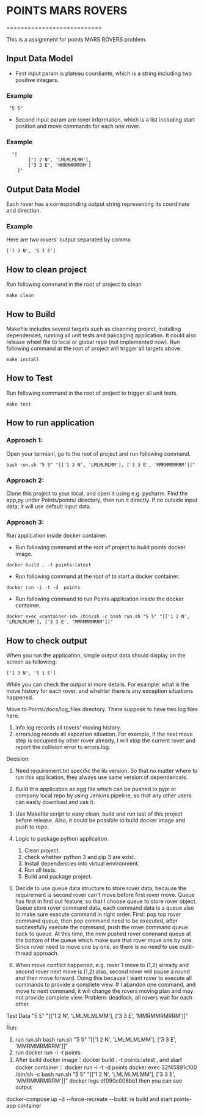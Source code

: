 # POINTS MARS ROVERS
===========================

This is a assignment for points MARS ROVERS problem.

## Input Data Model

- First input param is plateau coordiante, which is a string including two positive integers.
### Example
```
 "5 5"
```
- Second input param are rover information, which is a list including start position and move commands for each one rover.
### Example
```
  "[
 		['1 2 N', 'LMLMLMLMM'],
		['3 3 E', 'MMRMMRMRRM']
	]"
```

## Output Data Model

Each rover has a corresponding output string representing its coordinate and direction.

### Example
Here are two rovers' output separated by comma
```
['1 3 N', '5 1 E']
```

## How to clean project

Run following command in the root of project to clean

```
make clean
```

## How to Build

Makefile includes several targets such as cleanning project, installing dependences, running all unit tests and pakcaging application. It could also release wheel file to local or global repo (not implemented now). Run following command at the root of project will trigger all targets above.

```
make install
```

## How to Test

Run following command in the root of project to trigger all unit tests.
```
make test
```

## How to run application
### Approach 1:
Open your termianl, go to the root of project and run following command.

```
bash run.sh "5 5" "[['1 2 N', 'LMLMLMLMM'], ['3 3 E', 'MMRMMRMRRM']]"
```
### Approach 2:
Clone this project to your local, and open it using e.g. pycharm. Find the app,py under Points/points/ directory, then run it directly. If no outside input data, it will use default input data.

### Approach 3:
Run application inside docker container.

- Run following command at the root of project to build points docker image.
```
docker build . -t points:latest
```

- Run following command at the root of to start a docker container.
```
docker run -i -t -d  points
```

- Run following command to run Points application inside the docker container.
```
docker exec <container-id> /bin/sh -c bash run.sh "5 5" "[['1 2 N', 'LMLMLMLMM'], ['3 3 E', 'MMRMMRMRRM']]"
```

## How to check output

When you run the application, simple output data should display on the screen as following:
```
['1 3 N', '5 1 E']
```
While you can check the output in more details. For example: what is the move history for each rover, and whehter there is any exception situations happened. 

Move to Points/docs/log_files directory. There suppose to have two log files here.
1. info.log records all rovers' moving history.
2. errors.log recods all expcetion situation. For example, if the next move step is occupied by other rover already, I will stop the current rover and report the collision error to errors.log.






Decision:
1. Need requirement.txt specific the lib version. So that no matter
where to run this application, they always use same version
of dependenceis.

2. Build this application as egg file which can be pushed to pypi or
company local repo by using Jenkins pipeline, so that any other users can easily download and use it.

3. Use Makefile script to easy clean, build and run test of this project before release. Also, it could
be possible to build docker image and push to repo.

4. Logic to package python applicaiton. 
    1. Clean project.
    2. check whether python 3 and pip 3 are exist.
    3. Install dependencies into virtual environment.
    4. Run all tests.
    5. Build and package project.
    
5. Decide to use queue data structure to store rover data, because the requirement is second rover can't move
before first rover move. Queue has first in first out feature, so that I choose queue to store rover object.
Queue store rover command data, each command data is a queue also to make sure execute command in right order.
First: pop top rover command queue, then pop command need to be executed, after successfully execute the command,
push the rover command queue back to queue. At this time, the new pushed rover command queue at the bottom of the
queue which make sure that rover move one by one.
Since rover need to move one by one, so there is no need to use multi-thread approach.

6. When move conflict happened, e.g. rover 1 move to (1,2) already and second rover next move is (1,2) also,
second rover will pause a round and then move forward. Doing this because I want rover to execute all commands
to provide a complete view. If I abandon one command, and move to next command, it will change the rovers moving
plan and may not provide complete view.
Problem: deadlock, all rovers wait for each other.

Test Data
"5 5" "[['1 2 N', 'LMLMLMLMM'], ['3 3 E', 'MMRMMRMRRM']]"

Run: 
1. run run.sh bash run.sh "5 5" "[['1 2 N', 'LMLMLMLMM'], ['3 3 E', 'MMRMMRMRRM']]"
2. run docker run -i -t  points
3. After build docker image：docker build . -t points:latest
, and start docker container：  docker run -i -t -d  points
docker exec 32f45891c100 /bin/sh -c bash run.sh "5 5" "[['1 2 N', 'LMLMLMLMM'], ['3 3 E', 'MMRMMRMRRM']]"
docker logs df090c008bb1 then you can see output

docker-compose up -d --force-recreate --build: re build and start points-app container

